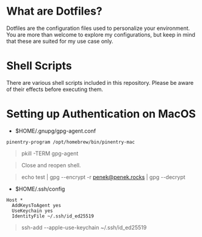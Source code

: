 # What are Dotfiles?
Dotfiles are the configuration files used to personalize your environment.
You are more than welcome to explore my configurations, but keep in mind that these are suited for my use case only.

# Shell Scripts
There are various shell scripts included in this repository.
Please be aware of their effects before executing them.

# Setting up Authentication on MacOS

- $HOME/.gnupg/gpg-agent.conf

```
pinentry-program /opt/homebrew/bin/pinentry-mac
```

> pkill -TERM gpg-agent

> Close and reopen shell.

> echo test | gpg --encrypt -r penek@penek.rocks | gpg --decrypt

- $HOME/.ssh/config

```
Host *
  AddKeysToAgent yes
  UseKeychain yes
  IdentityFile ~/.ssh/id_ed25519
```

> ssh-add --apple-use-keychain ~/.ssh/id_ed25519
